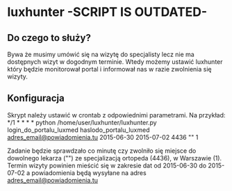 # luxhunter -SCRIPT IS OUTDATED-

## Do czego to służy?
Bywa że musimy umówić się na wizytę do specjalisty lecz nie ma dostępnych wizyt w dogodnym terminie. Wtedy możemy ustawić luxhunter który będzie monitorował portal i informował nas w razie zwolnienia się wizyty.

## Konfiguracja
Skrypt należy ustawić w crontab z odpowiednimi parametrami. 
Na przykład:
*/1 * * * *  python /home/user/luxhunter/luxhunter.py login_do_portalu_luxmed haslodo_portalu_luxmed adres_email@powiadomienia.tu 2015-06-30 2015-07-02 4436 "" 1

Zadanie będzie sprawdzało co minutę czy zwolniło się miejsce do dowolnego lekarza ("") ze specjalizacją ortopeda (4436), w Warszawie (1). Termin wizyty powinien mieścić się w zakresie dat od 2015-06-30  do 2015-07-02 a powiadomienia będą wysyłane na adres adres_email@powiadomienia.tu
